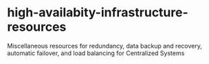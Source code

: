 # high-availabity-infrastructure-resources
Miscellaneous resources for redundancy, data backup and recovery, automatic failover, and load balancing for Centralized Systems
